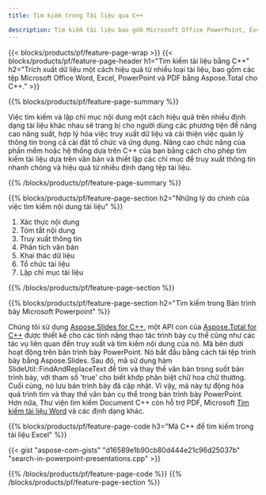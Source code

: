 ```yaml
---
title: Tìm kiếm trong Tài liệu qua C++ 

description: Tìm kiếm tài liệu bao gồm Microsoft Office PowerPoint, Excel, Word, PDF, v.v. thông qua ứng dụng dựa trên C++ của bạn.
---
```


{{< blocks/products/pf/feature-page-wrap >}}
{{< blocks/products/pf/feature-page-header h1="Tìm kiếm tài liệu bằng C++" h2="Trích xuất dữ liệu một cách hiệu quả từ nhiều loại tài liệu, bao gồm các tệp Microsoft Office Word, Excel, PowerPoint và PDF bằng Aspose.Total cho C++." >}}

{{% blocks/products/pf/feature-page-summary %}}

Việc tìm kiếm và lập chỉ mục nội dung một cách hiệu quả trên nhiều định dạng tài liệu khác nhau sẽ trang bị cho người dùng các phương tiện để nâng cao năng suất, hợp lý hóa việc truy xuất dữ liệu và cải thiện việc quản lý thông tin trong cả cài đặt tổ chức và ứng dụng. Nâng cao chức năng của phần mềm hoặc hệ thống dựa trên C++ của bạn bằng cách cho phép tìm kiếm tài liệu dựa trên văn bản và thiết lập các chỉ mục để truy xuất thông tin nhanh chóng và hiệu quả từ nhiều định dạng tệp tài liệu.

{{% /blocks/products/pf/feature-page-summary  %}}

{{% blocks/products/pf/feature-page-section  h2="Những lý do chính của việc tìm kiếm nội dung tài liệu" %}}

1. Xác thực nội dung 
1. Tóm tắt nội dung 
1. Truy xuất thông tin
1. Phân tích văn bản
1. Khai thác dữ liệu 
1. Tổ chức tài liệu
1. Lập chỉ mục tài liệu 



{{% /blocks/products/pf/feature-page-section %}}

{{% blocks/products/pf/feature-page-section  h2="Tìm kiếm trong Bản trình bày Microsoft Powerpoint" %}}

Chúng tôi sử dụng [Aspose.Slides for C++](https://products.aspose.com/slides/cpp/), một API con của [Aspose.Total for C++](https://products.aspose.com/total/cpp/) được thiết kế cho các tính năng thao tác trình bày cụ thể cũng như các tác vụ liên quan đến truy xuất và tìm kiếm nội dung của nó. Mã bên dưới hoạt động trên bản trình bày PowerPoint. Nó bắt đầu bằng cách tải tệp trình bày bằng Aspose.Slides. Sau đó, mã sử dụng hàm SlideUtil::FindAndReplaceText để tìm và thay thế văn bản trong suốt bản trình bày, với tham số 'true' cho biết khớp phân biệt chữ hoa chữ thường. Cuối cùng, nó lưu bản trình bày đã cập nhật. Vì vậy, mã này tự động hóa quá trình tìm và thay thế văn bản cụ thể trong bản trình bày PowerPoint. Hơn nữa, Thư viện tìm kiếm Document C++ còn hỗ trợ PDF, Microsoft [Tìm kiếm tài liệu Word](https://products.aspose.com/total/cpp/search/word/) và các định dạng khác.

{{% blocks/products/pf/feature-page-code h3="Mã C++ để tìm kiếm trong tài liệu Excel" %}}

{{< gist "aspose-com-gists" "d16589e1b90cb80d444e21c96d25037b" "search-in-powerpoint-presentations.cpp" >}}

{{% /blocks/products/pf/feature-page-code  %}}
{{% /blocks/products/pf/feature-page-section %}}